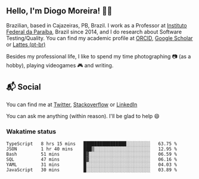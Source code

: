 ## Hello, I'm Diogo Moreira! 👋🏻

Brazilian, based in Cajazeiras, PB, Brazil.
I work as a Professor at [Instituto Federal da Paraíba](https://ifpb.edu.br), Brazil since 2014, and I do research about Software Testing/Quality. You can find my academic profile at [ORCID](https://orcid.org/0000-0003-1803-6565), [Google Scholar](https://scholar.google.com.br/citations?hl=pt-BR&user=DlSdlvEAAAAJ) or [Lattes (pt-br)](http://buscatextual.cnpq.br/buscatextual/visualizacv.do?id=K4384159A1)

Besides my professional life, I like to spend my time photographing 📷 (as a hobby), playing videogames 🎮 and writing.

## 📬 Social

You can find me at [Twitter](https://twitter.com/diogodmoreira), [Stackoverflow](https://stackoverflow.com/users/1541533/diogo-moreira) or [LinkedIn](https://linkedin.com/in/diogodmoreira)

You can ask me anything (within reason). I'll be glad to help 😄

### Wakatime status

<!--START_SECTION:waka-->

```text
TypeScript   8 hrs 15 mins   ████████████████░░░░░░░░░   63.75 %
JSON         1 hr 40 mins    ███▒░░░░░░░░░░░░░░░░░░░░░   12.95 %
Bash         51 mins         █▓░░░░░░░░░░░░░░░░░░░░░░░   06.59 %
SQL          47 mins         █▓░░░░░░░░░░░░░░░░░░░░░░░   06.16 %
YAML         31 mins         █░░░░░░░░░░░░░░░░░░░░░░░░   04.03 %
JavaScript   30 mins         █░░░░░░░░░░░░░░░░░░░░░░░░   03.89 %
```

<!--END_SECTION:waka-->
